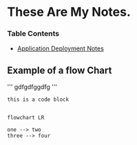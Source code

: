 # These Are My Notes.

### Table Contents
- [Application Deployment Notes](./deployment.md)

## Example of a flow Chart

'''
gdfgdfggdfg
'''

``` 
this is a code block
```

```mermain

flowchart LR

one --> two
three --> four
```  

